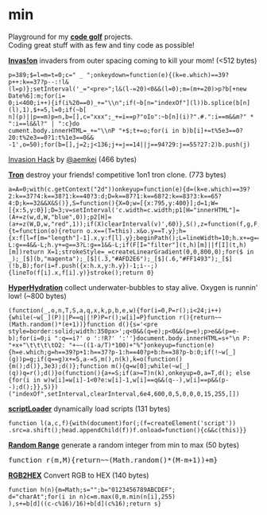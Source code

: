 min
=========

Playground for my **[code golf]** projects.<br>
Coding great stuff with as few and tiny code as possible!

**[Invas!on]** invaders from outer spacing coming to kill your mom! (<512 bytes)
<pre><code>p=389;$=l=m=t=0;c=" _ ";onkeydown=function(e){(k=e.which)==39?p++:k==37?p--:!l&
(l=p)};setInterval('_="&lt;pre&gt;";l&(l-=20)<0&&(l=0);m=(m+=20)>p?b[+new Date%6]:m;for(i=
0;i<400;i++){if(i%20==0)_+="\\n";if(~b[n="indexOf"](l))b.splice(b[n](l),1),$+=5,l=0;if(~b[
n](p)||p==m)p=n,b=[],c="xxx";_+=i==p?"oIo":~b[n](i)?".#.":i==m&&m?" * ":i==l&&l?" | ":c}do
cument.body.innerHTML=_+="\\nP "+$;t+=o;for(i in b)b[i]+=t%5e3==0?20:t%2e3==0?1:t%1e3==0&&
-1',o=50);for(b=[],j=2;j<136;j+=j==14||j==94?29:j==55?27:2)b.push(j)</code></pre>
[Invasion Hack] by [@aemkei] (466 bytes)

**[Tron]** destroy your friends! competitive 1on1 tron clone. (773 bytes)
<pre><code>a=A=0;with(c.getContext("2d"))onkeyup=function(e){d=(k=e.which)==39?2:k==37?4:k==38?1:k==40?3:d;D=k==87?1:k==68?2:k==83?3:k==65?4:D;k==32&&X&S()},S=function(){X=0;w=[{x:795,y:400}];d=1;W=[{x:5,y:0}];D=3;v=setInterval('c.width=c.width;p1[H="innerHTML"]=(A+=z(w,d,W,"blue",0));p2[H]=(a+=z(W,D,w,"red",1));if(X)clearInterval(v)',60)},S(),z=function(f,g,F,B,b){t=function(o){return o.x==(T=this).x&o.y==T.y};h={x:f[l=f[m="length"]-1].x,y:f[l].y};beginPath();L=lineWidth=10;h.x+=g==2?L:g==4&&-L;h.y+=g==3?L:g==1&&-L;if(F[I="filter"](t,h)[m]||f[I](t,h)[m])return X=1;strokeStyle=_=createLinearGradient(0,0,800,0);for($ in _);_[$](b,"magenta");_[$](.3,"#AFD2E6");_[$](.6,"#FF1493");_[$](!b,B);for(i=f.push({x:h.x,y:h.y})-1;i--;){lineTo(f[i].x,f[i].y)}stroke();return 0}</code></pre>

**[HyperHydration]** collect underwater-bubbles to stay alive. Oxygen is runnin' low! (~800 bytes)
<pre><code>(function(_,o,n,T,S,a,q,x,k,p,b,e,w){for(i=0,P=r();i<24;i++){while(~w[_](P)||P==q||!P)P=r();w[i]=P}function r(){return~~(Math.random()*(e+1))}function d(){s='&lt;pre style=border:solid;width:350px&gt;';q<0&&(q=e);p<0&&(p=e);p>e&&(p=e-b);for(i=0;i<e;i++){if(i^0&&i%b==0)s+="\n";R=0;for(y in w)if(w[y]==i)s+="~|~",R++;s+=i==p?" > ":q==i?' o ':!R?' ':''}document.body.innerHTML=s+"\n P: "+x+"\t\t\t\tO2: "+~~((1-a/T)*100)+"%"}onkeyup=function(e){h=e.which;g=h==39?p+1:h==37?p-1:h==40?p+b:h==38?p-b:0;if(!~w[_](g))p=g;if(q==g)x+=5,a-=S,m(),n(k),k=o(function(){m();d()},3e3);d()};function m(){q=w[0];while(~w[_](q))q=r();d()}o(function(){a+=S;if(a>=T)n(k),onkeyup=0,a=T,d(); else {for(i in w)w[i]=w[i]-1<0?e:w[i]-1,w[i]==q&&(q--),w[i]==p&&(p--);d();}},S)})("indexOf",setInterval,clearInterval,6e4,600,0,5,0,0,0,15,255,[])</code></pre>

**[scriptLoader]** dynamically load scripts (131 bytes)
<pre><code>function l(a,c,f){with(document)for(;(f=createElement('script'))
.src=a.shift();head.appendChild(f))f.onload=function(){c&&c(this)}}</code></pre>

**[Random Range]** generate a random integer from min to max (50 bytes)
<pre>function r(m,M){return~~(Math.random()*(M-m+1))+m}</pre>

**[RGB2HEX]** Convert RGB to HEX (140 bytes)
<pre><code>function h(n){m=Math;s="";b="0123456789ABCDEF";
d="charAt";for(i in n)c=m.max(0,m.min(n[i],255)
),s+=b[d]((c-c%16)/16)+b[d](c%16);return s}</code></pre>

[code golf]:http://en.wikipedia.org/wiki/Code_golf
[Invas!on]:http://rawgit.com/misantronic/min/master/invasion/invasion.html
[Invasion Hack]:http://jsbin.com/spaceinvader
[@aemkei]:http://twitter.com/aemkei
[HyperHydration]:http://rawgit.com/misantronic/min/master/hyperhydration/hyperhydration.html
[Random Range]:http://github.com/misantronic/min/tree/master/random_range
[RGB2HEX]:http://github.com/misantronic/min/tree/master/random_range
[Tron]:http://rawgit.com/misantronic/min/master/tron/tron.html
[scriptLoader]:http://github.com/misantronic/min/tree/master/scriptLoader